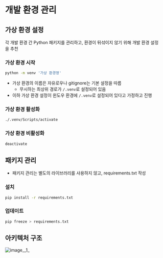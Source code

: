 # 개발 환경 관리

## 가상 환경 설정

각 개발 환경 간 Python 패키지를 관리하고, 환경이 뒤섞이지 않기 위해 개발 환경 설정을 추천

### 가상 환경 시작

```bash
python -m venv '가상 환경명'
```

- 가상 환경의 이름은 자유로우나 gitignore는 기본 설정을 따름
    -  무시하는 최상위 경로가 `/.venv`로 설정되어 있음
- 이하 가상 환경 설정이 윈도우 환경에 `/.venv`로 설정되어 있다고 가정하고 진행

### 가상 환경 활성화

``` bash
./.venv/Scripts/activate
```

### 가상 환경 비활성화
```bash
deactivate
```

## 패키지 관리

- 패키지 관리는 별도의 라이브러리를 사용하지 않고, requirements.txt 작성

### 설치

```bash
pip install -r requirements.txt
```

### 업데이트

```bash
pip freeze > requirements.txt
```

## 아키텍처 구조

![image__1_](/uploads/3cac59aead580c74fc6274b6d5f3b125/image__1_.png)